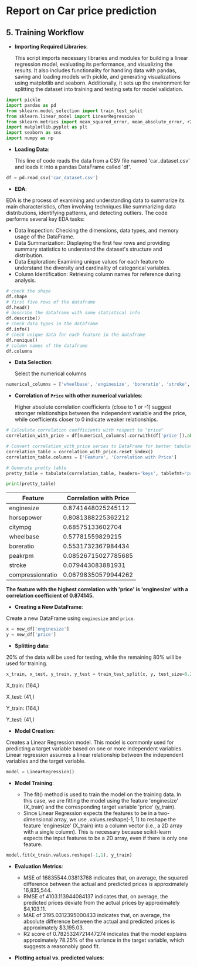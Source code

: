 # Report on Car price prediction

## 5. Training Workflow

- **Importing Required Libraries**:

  This script imports necessary libraries and modules for building a linear regression model, evaluating its performance, and visualizing the results. It also includes functionality for handling data with pandas, saving and loading models with pickle, and generating visualizations using matplotlib and seaborn. Additionally, it sets up the environment for splitting the dataset into training and testing sets for model validation.

```python 
import pickle
import pandas as pd
from sklearn.model_selection import train_test_split
from sklearn.linear_model import LinearRegression
from sklearn.metrics import mean_squared_error, mean_absolute_error, r2_score
import matplotlib.pyplot as plt
import seaborn as sns
import numpy as np

```
- **Loading Data**:

  This line of code reads the data from a CSV file named 'car_dataset.csv' and loads it into a pandas DataFrame called 'df'. 

```python
df = pd.read_csv('car_dataset.csv')
```

- **EDA**:

EDA is the process of examining and understanding data to summarize its main characteristics, often involving techniques like summarizing data distributions, identifying patterns, and detecting outliers. The code performs several key EDA tasks:

- Data Inspection: Checking the dimensions, data types, and memory usage of the DataFrame.
- Data Summarization: Displaying the first few rows and providing summary statistics to understand the dataset's structure and distribution.
- Data Exploration: Examining unique values for each feature to understand the diversity and cardinality of categorical variables.
- Column Identification: Retrieving column names for reference during analysis.

```python
# check the shape
df.shape
# first five rows of the dataframe
df.head()
# describe the dataframe with some statistical info
df.describe()
# check data types in the dataframe
df.info()
# check unique data for each feature in the dataframe
df.nunique()
# column names of the dataframe
df.columns
```
- **Data Selection**:

  Select the numerical columns

```python
numerical_columns = ['wheelbase', 'enginesize', 'boreratio', 'stroke', 'compressionratio', 'horsepower', 'peakrpm', 'citympg']
```

- **Correlation of `Price` with other numerical variables**:

  Higher absolute correlation coefficients (close to 1 or -1) suggest stronger relationships between the independent variable and the price, while coefficients closer to 0 indicate weaker relationships.

```python
# Calculate correlation coefficients with respect to "price"
correlation_with_price = df[numerical_columns].corrwith(df['price']).abs().sort_values(ascending=False)

# Convert correlation_with_price series to DataFrame for better tabulation
correlation_table = correlation_with_price.reset_index()
correlation_table.columns = ['Feature', 'Correlation with Price']

# Generate pretty table
pretty_table = tabulate(correlation_table, headers='keys', tablefmt='pretty', showindex=False)

print(pretty_table)
```
| Feature          | Correlation with Price |
|------------------|------------------------|
| enginesize       | 0.8741448025245112     |
| horsepower       | 0.8081388225362212     |
| citympg          | 0.68575133602704       |
| wheelbase        | 0.57781559829215       |
| boreratio        | 0.5531732367984434     |
| peakrpm          | 0.08526715027785685    |
| stroke           | 0.079443083881931      |
| compressionratio | 0.06798350579944262    |

**The feature with the highest correlation with 'price' is 'enginesize' with a correlation coefficient of 0.874145.**

- **Creating a New DataFrame**:

Create a new DataFrame using `enginesize` and `price`.

```python
x = new_df['enginesize']
y = new_df['price']
```

- **Splitting data**:

20% of the data will be used for testing, while the remaining 80% will be used for training.

```python
x_train, x_test, y_train, y_test = train_test_split(x, y, test_size=0.2, random_state=0)
```

X_train: (164,)
  
X_test: (41,)
  
Y_train: (164,)
  
Y_test: (41,)

- **Model Creation**:
  
Creates a Linear Regression model.
This model is commonly used for predicting a target variable based on one or more independent variables.
Linear regression assumes a linear relationship between the independent variables and the target variable.

```python
model = LinearRegression()
```

- **Model Training**:

  - The fit() method is used to train the model on the training data. In this case, we are fitting the model using the feature 'enginesize' (X_train) and the corresponding target variable 'price' (y_train).
  - Since Linear Regression expects the features to be in a two-dimensional array, we use .values.reshape(-1, 1) to reshape the feature 'enginesize' (X_train) into a column vector (i.e., a 2D array with a single column).
   This is necessary because scikit-learn expects the input features to be a 2D array, even if there is only one feature.

```python
model.fit(x_train.values.reshape(-1,1), y_train)
```

- **Evaluation Metrics**:

  - MSE of 16835544.03813768 indicates that, on average, the squared difference between the actual and predicted prices is approximately 16,835,544.
  - RMSE of 4103.113944084137 indicates that, on average, the predicted prices deviate from the actual prices by approximately $4,103.11.
  - MAE of 3195.0312395000433 indicates that, on average, the absolute difference between the actual and predicted prices is approximately $3,195.03.
  - R2 score of 0.7825324721447274 indicates that the model explains approximately 78.25% of the variance in the target variable, which suggests a reasonably good fit.
 
- **Plotting actual vs. predicted values**:
